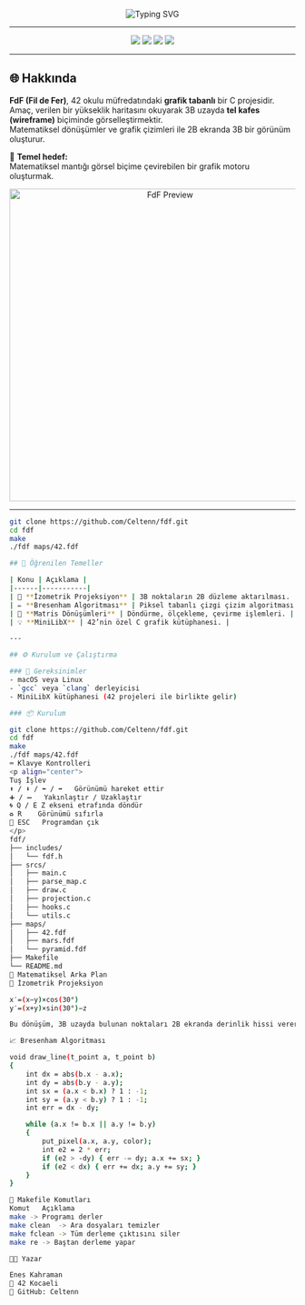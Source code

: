 <!-- ====================================================== -->
<!--   🌌  FdF (Fil de Fer) — by Enes Kahraman, 42 Kocaeli   -->
<!-- ====================================================== -->

<p align="center">
  <img src="https://readme-typing-svg.herokuapp.com?font=Fira+Code&size=30&pause=1000&color=00C2FF&center=true&vCenter=true&width=600&lines=🧩+FdF+(Fil+de+Fer);3B+Tel+Kafes+Görselleştirici;C+ile+Grafik+Programlama;42+Kocaeli+Projesi" alt="Typing SVG" />
</p>

---

<p align="center">
  <img src="https://img.shields.io/badge/Dil-C-blue?style=for-the-badge" />
  <img src="https://img.shields.io/badge/Okul-42_Kocaeli-green?style=for-the-badge" />
  <img src="https://img.shields.io/badge/Proje-FdF-lightgrey?style=for-the-badge" />
  <img src="https://img.shields.io/badge/Durum-Tamamlandı-success?style=for-the-badge" />
</p>

---

## 🌐 Hakkında

**FdF (Fil de Fer)**, 42 okulu müfredatındaki **grafik tabanlı** bir C projesidir.  
Amaç, verilen bir yükseklik haritasını okuyarak 3B uzayda **tel kafes (wireframe)** biçiminde görselleştirmektir.  
Matematiksel dönüşümler ve grafik çizimleri ile 2B ekranda 3B bir görünüm oluşturur.

🧭 **Temel hedef:**  
Matematiksel mantığı görsel biçime çevirebilen bir grafik motoru oluşturmak.

<p align="center">
  <img src="https://github.com/Celtenn/fdf/assets/example_output.png" width="550" alt="FdF Preview">
</p>

---
```bash
git clone https://github.com/Celtenn/fdf.git
cd fdf
make
./fdf maps/42.fdf

## 🧠 Öğrenilen Temeller

| Konu | Açıklama |
|------|-----------|
| 🧮 **İzometrik Projeksiyon** | 3B noktaların 2B düzleme aktarılması. |
| ✏️ **Bresenham Algoritması** | Piksel tabanlı çizgi çizim algoritması. |
| 🔄 **Matris Dönüşümleri** | Döndürme, ölçekleme, çevirme işlemleri. |
| 💡 **MiniLibX** | 42’nin özel C grafik kütüphanesi. |

---

## ⚙️ Kurulum ve Çalıştırma

### 🔧 Gereksinimler
- macOS veya Linux  
- `gcc` veya `clang` derleyicisi  
- MiniLibX kütüphanesi (42 projeleri ile birlikte gelir)

### 📦 Kurulum

git clone https://github.com/Celtenn/fdf.git
cd fdf
make
./fdf maps/42.fdf
⌨️ Klavye Kontrolleri
<p align="center">
Tuş	İşlev
⬆️ / ⬇️ / ⬅️ / ➡️	Görünümü hareket ettir
➕ / ➖	Yakınlaştır / Uzaklaştır
🌀 Q / E	Z ekseni etrafında döndür
♻️ R	Görünümü sıfırla
🚪 ESC	Programdan çık
</p>
fdf/
├── includes/
│   └── fdf.h
├── srcs/
│   ├── main.c
│   ├── parse_map.c
│   ├── draw.c
│   ├── projection.c
│   ├── hooks.c
│   └── utils.c
├── maps/
│   ├── 42.fdf
│   ├── mars.fdf
│   └── pyramid.fdf
├── Makefile
└── README.md
🧮 Matematiksel Arka Plan
🎲 İzometrik Projeksiyon

x′=(x−y)×cos(30°)
y′=(x+y)×sin(30°)−z

Bu dönüşüm, 3B uzayda bulunan noktaları 2B ekranda derinlik hissi vererek gösterir.

📈 Bresenham Algoritması

void draw_line(t_point a, t_point b)
{
    int dx = abs(b.x - a.x);
    int dy = abs(b.y - a.y);
    int sx = (a.x < b.x) ? 1 : -1;
    int sy = (a.y < b.y) ? 1 : -1;
    int err = dx - dy;

    while (a.x != b.x || a.y != b.y)
    {
        put_pixel(a.x, a.y, color);
        int e2 = 2 * err;
        if (e2 > -dy) { err -= dy; a.x += sx; }
        if (e2 < dx) { err += dx; a.y += sy; }
    }
}

🧰 Makefile Komutları
Komut	Açıklama
make ->	Programı derler
make clean	-> Ara dosyaları temizler
make fclean	-> Tüm derleme çıktısını siler
make re	-> Baştan derleme yapar

🧑‍💻 Yazar

Enes Kahraman
📍 42 Kocaeli
🔗 GitHub: Celtenn
